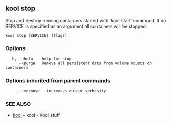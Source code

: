 ## kool stop

Stop and destroy running containers started with 'kool start' command. If no SERVICE is specified as an argument all containers will be stopped.

```
kool stop [SERVICE] [flags]
```

### Options

```
  -h, --help    help for stop
      --purge   Remove all persistent data from volume mounts on containers
```

### Options inherited from parent commands

```
      --verbose   increases output verbosity
```

### SEE ALSO

* [kool](kool.md)	 - kool - Kool stuff

